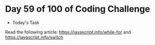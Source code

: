 # Day 59 of 100 of Coding Challenge

- Today's Task

Read the following article: https://javascript.info/while-for and https://javascript.info/switch